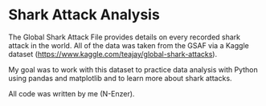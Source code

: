 # Shark Attack Analysis

The Global Shark Attack File provides details on every recorded shark attack in the world. All of the data was taken from the GSAF via a Kaggle dataset (https://www.kaggle.com/teajay/global-shark-attacks).

My goal was to work with this dataset to practice data analysis with Python using pandas and matplotlib and to learn more about shark attacks.

All code was written by me (N-Enzer).
